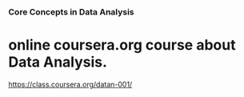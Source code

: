 ### Core Concepts in Data Analysis

online coursera.org course about Data Analysis.
=======

https://class.coursera.org/datan-001/
